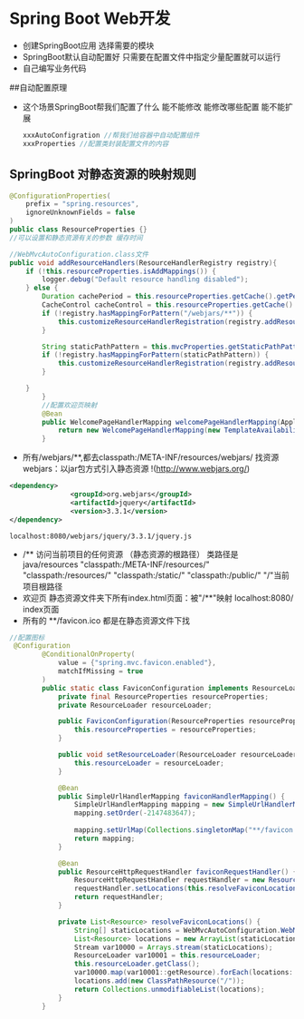 # Spring Boot Web开发
- 创建SpringBoot应用 选择需要的模块
- SpringBoot默认自动配置好 只需要在配置文件中指定少量配置就可以运行
- 自己编写业务代码

##自动配置原理
- 这个场景SpringBoot帮我们配置了什么 能不能修改 能修改哪些配置 能不能扩展
    ```java
    xxxAutoConfigration //帮我们给容器中自动配置组件
    xxxProperties //配置类封装配置文件的内容

## SpringBoot 对静态资源的映射规则

```java
@ConfigurationProperties(
    prefix = "spring.resources",
    ignoreUnknownFields = false
)
public class ResourceProperties {}
//可以设置和静态资源有关的参数 缓存时间
```

```java
//WebMvcAutoConfiguration.class文件
public void addResourceHandlers(ResourceHandlerRegistry registry){
    if (!this.resourceProperties.isAddMappings()) {
        logger.debug("Default resource handling disabled");
    } else {
        Duration cachePeriod = this.resourceProperties.getCache().getPeriod();
        CacheControl cacheControl = this.resourceProperties.getCache().getCachecontrol().toHttpCacheControl();
        if (!registry.hasMappingForPattern("/webjars/**")) {
            this.customizeResourceHandlerRegistration(registry.addResourceHandler(new String[]{"/webjars/**"}).addResourceLocations(new String[]{"classpath:/META-INF/resources/webjars/"}).setCachePeriod(this.getSeconds(cachePeriod)).setCacheControl(cacheControl));
        }

        String staticPathPattern = this.mvcProperties.getStaticPathPattern();
        if (!registry.hasMappingForPattern(staticPathPattern)) {
            this.customizeResourceHandlerRegistration(registry.addResourceHandler(new String[]{staticPathPattern}).addResourceLocations(getResourceLocations(this.resourceProperties.getStaticLocations())).setCachePeriod(this.getSeconds(cachePeriod)).setCacheControl(cacheControl));
        }

    }
        }
        //配置欢迎页映射
        @Bean
        public WelcomePageHandlerMapping welcomePageHandlerMapping(ApplicationContext applicationContext) {
            return new WelcomePageHandlerMapping(new TemplateAvailabilityProviders(applicationContext), applicationContext, this.getWelcomePage(), this.mvcProperties.getStaticPathPattern());
        }

```
- 所有/webjars/**,都去classpath:/META-INF/resources/webjars/ 找资源
    webjars：以jar包方式引入静态资源
    !(http://www.webjars.org/)
 ```xml
<dependency>
    			<groupId>org.webjars</groupId>
    			<artifactId>jquery</artifactId>
    			<version>3.3.1</version>
</dependency>
```
    localhost:8080/webjars/jquery/3.3.1/jquery.js
- /** 访问当前项目的任何资源  （静态资源的根路径） 类路径是 java/resources
    "classpath:/META-INF/resources/"
    "classpath:/resources/"
    "classpath:/static/"
    "classpath:/public/"
    "/"当前项目根路径
-  欢迎页 静态资源文件夹下所有index.html页面：被"/**"映射
    localhost:8080/ index页面
-  所有的 **/favicon.ico 都是在静态资源文件下找
```java
//配置图标
 @Configuration
        @ConditionalOnProperty(
            value = {"spring.mvc.favicon.enabled"},
            matchIfMissing = true
        )
        public static class FaviconConfiguration implements ResourceLoaderAware {
            private final ResourceProperties resourceProperties;
            private ResourceLoader resourceLoader;

            public FaviconConfiguration(ResourceProperties resourceProperties) {
                this.resourceProperties = resourceProperties;
            }

            public void setResourceLoader(ResourceLoader resourceLoader) {
                this.resourceLoader = resourceLoader;
            }

            @Bean
            public SimpleUrlHandlerMapping faviconHandlerMapping() {
                SimpleUrlHandlerMapping mapping = new SimpleUrlHandlerMapping();
                mapping.setOrder(-2147483647);
                
                mapping.setUrlMap(Collections.singletonMap("**/favicon.ico", this.faviconRequestHandler()));
                return mapping;
            }

            @Bean
            public ResourceHttpRequestHandler faviconRequestHandler() {
                ResourceHttpRequestHandler requestHandler = new ResourceHttpRequestHandler();
                requestHandler.setLocations(this.resolveFaviconLocations());
                return requestHandler;
            }

            private List<Resource> resolveFaviconLocations() {
                String[] staticLocations = WebMvcAutoConfiguration.WebMvcAutoConfigurationAdapter.getResourceLocations(this.resourceProperties.getStaticLocations());
                List<Resource> locations = new ArrayList(staticLocations.length + 1);
                Stream var10000 = Arrays.stream(staticLocations);
                ResourceLoader var10001 = this.resourceLoader;
                this.resourceLoader.getClass();
                var10000.map(var10001::getResource).forEach(locations::add);
                locations.add(new ClassPathResource("/"));
                return Collections.unmodifiableList(locations);
            }
        }
```